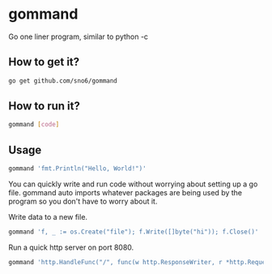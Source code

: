 gommand
=======

Go one liner program, similar to python -c

How to get it?
-------------
```bash
go get github.com/sno6/gommand
```

How to run it?
-------------
```bash
gommand [code]
```

Usage
-----
```bash
gommand 'fmt.Println("Hello, World!")'
```
You can quickly write and run code without worrying about setting up a go file.
gommand auto imports whatever packages are being used by the program so you don't have to worry about it.

Write data to a new file.
```bash
gommand 'f, _ := os.Create("file"); f.Write([]byte("hi")); f.Close()'
```

Run a quick http server on port 8080.
```bash
gommand 'http.HandleFunc("/", func(w http.ResponseWriter, r *http.Request) { fmt.Fprintf(w, "hi") }); http.ListenAndServe(":8080",nil)'
```
